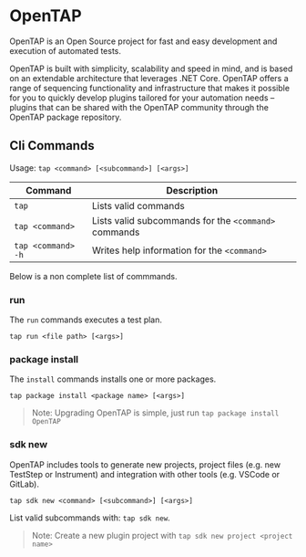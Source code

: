 # OpenTAP

OpenTAP is an Open Source project for fast and easy development and execution of automated tests. 

OpenTAP is built with simplicity, scalability and speed in mind, and is based on an extendable architecture that leverages .NET Core. 
OpenTAP offers a range of sequencing functionality and infrastructure that makes it possible for you to quickly develop plugins tailored for your automation needs – plugins that can be shared with the OpenTAP community through the OpenTAP package repository. 


## Cli Commands


Usage: `tap <command> [<subcommand>] [<args>]`

| Command | Description |
|------|--------|
| `tap` | Lists valid commands |
| `tap <command>` | Lists valid subcommands for the `<command>` commands |
| `tap <command> -h` | Writes help information for the `<command>` |

Below is a non complete list of commmands.

### run
The `run` commands executes a test plan. 

`tap run <file path> [<args>]`

### package install
The `install` commands installs one or more packages.

`tap package install <package name> [<args>]`


> Note: Upgrading OpenTAP is simple, just run `tap package install OpenTAP`

### sdk new
OpenTAP includes tools to generate new projects, project files (e.g. new TestStep or Instrument) and integration with other tools (e.g. VSCode or GitLab).

`tap sdk new <command> [<subcommand>] [<args>]`

List valid subcommands with: `tap sdk new`.

> Note: Create a new plugin project with `tap sdk new project <project name>`
